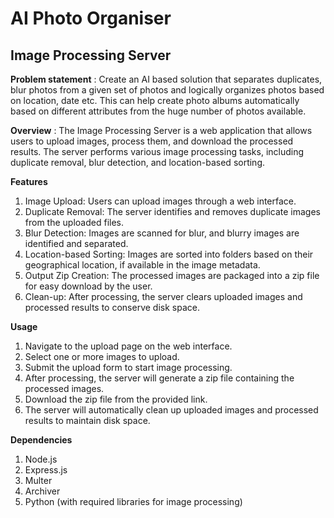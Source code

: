 # AI Photo Organiser

## Image Processing Server
**Problem statement** : 
Create an AI based solution that separates duplicates, blur photos from a given set of photos and logically organizes photos based on location, date etc. This can help create photo albums automatically based on different attributes from the huge number of photos available.

**Overview** : 
The Image Processing Server is a web application that allows users to upload images, process them, and download the processed results. The server performs various image processing tasks, including duplicate removal, blur detection, and location-based sorting.

**Features**
1. Image Upload: Users can upload images through a web interface.
2. Duplicate Removal: The server identifies and removes duplicate images from the uploaded files.
3. Blur Detection: Images are scanned for blur, and blurry images are identified and separated.
4. Location-based Sorting: Images are sorted into folders based on their geographical location, if available in the image metadata.
5. Output Zip Creation: The processed images are packaged into a zip file for easy download by the user.
6. Clean-up: After processing, the server clears uploaded images and processed results to conserve disk space.


**Usage**
1. Navigate to the upload page on the web interface.
2. Select one or more images to upload.
3. Submit the upload form to start image processing.
4. After processing, the server will generate a zip file containing the processed images.
5. Download the zip file from the provided link.
6. The server will automatically clean up uploaded images and processed results to maintain disk space.


**Dependencies**
1. Node.js
2. Express.js
3. Multer
4. Archiver
5. Python (with required libraries for image processing)

